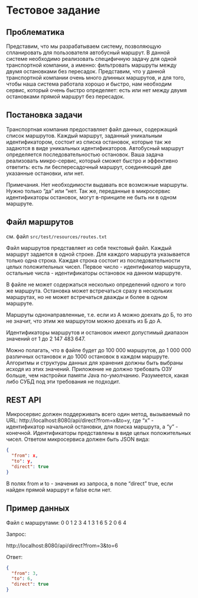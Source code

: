 # Тестовое задание

## Проблематика

Представим, что мы разрабатываем систему, позволяющую спланировать для
пользователя автобусный маршрут. В данной системе необходимо реализовать
специфичную задачу для одной транспортной компании, а именно: фильтровать
маршруты между двумя остановками без пересадок. Представим, что у данной
транспортной компании очень много длинных маршрутов, и для того, чтобы наша
система работала хорошо и быстро, нам необходим сервис, который очень быстро
определяет: есть или нет между двумя остановками прямой маршрут без пересадок.

## Постановка задачи

Транспортная компания предоставляет файл данных, содержащий список маршрутов.
Каждый маршрут, заданный уникальным идентификатором, состоит из списка
остановок, которые так же задаются в виде уникальных идентификаторов. Автобусный
маршрут определяется последовательностью остановок.
Ваша задача реализовать микро-сервис, который сможет быстро и эффективно
ответить: есть ли беспересадочный маршрут, соединяющий две указанные остановки,
или нет.

Примечания. Нет необходимости выдавать все возможные маршруты. Нужно только
“да” или “нет. Так же, переданные в микросервис идентификаторы остановок, могут
в-принципе не быть ни в одном маршруте.

## Файл маршрутов

cм. файл `src/test/resources/routes.txt`

Файл маршрутов представляет из себя текстовый файл. Каждый маршрут задается в
одной строке. Для каждого маршрута указывается только одна строка.
Каждая строка состоит из последовательности целых положительных чисел. Первое
число - идентификатор маршрута, остальные числа - идентификаторы остановок на
данном маршруте.

В файле не может содержаться несколько определений одного и того же маршрута.
Остановка может встречаться сразу в нескольких маршрутах, но не может встречаться
дважды и более в одном маршруте.

Маршруты однонаправленные, т.е. если из А можно доехать до Б, то это не значит, что
этим же маршрутом можно доехать из Б до А.

Идентификаторы маршрутов и остановок имеют допустимый диапазон значений от 1
до 2 147 483 647.

Можно полагать, что в файле будет до 100 000 маршрутов, до 1 000 000 различных
остановок и до 1000 остановок в каждом маршруте. Алгоритмы и структуры данных
для хранения должны быть выбраны исходя из этих значений. Приложение не должно
требовать ОЗУ больше, чем настройки памяти Java по-умолчанию. Разумеется, какая
либо СУБД под эти требования не подходит.

## REST API

Микросервис должен поддерживать всего один метод, вызываемый по URL:
http://localhost:8080/api/direct?from=x&to=y, где “x” - идентификатор начальной
остановки, для поиска маршрута, а “y” - конечной. Идентификаторы представлены в
виде целых положительных чисел.
Ответом микросервиса должен быть JSON вида:
````json
{
  "from": x,
  "to": y,
  "direct": true
}
````
В полях from и to - значения из запроса, в поле “direct” true, если найден прямой
маршрут и false если нет.

## Пример данных

Файл с маршрутами:
0 0 1 2 3 4
1 3 1 6 5
2 0 6 4

Запрос:

http://localhost:8080/api/direct?from=3&to=6

Ответ:
````json
{
  "from": 3,
  "to": 6,
  "direct": true
}
````
